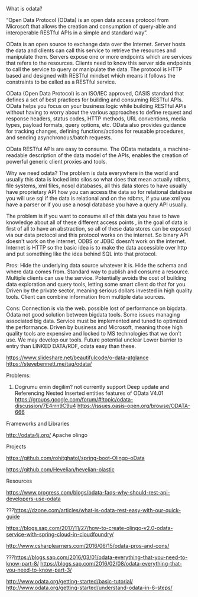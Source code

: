 
What is odata?

“Open Data Protocol (OData) is an open data access protocol from Microsoft that allows the creation and consumption of query-able and interoperable RESTful APIs in a simple and standard way”.

OData is an open source to exchange data over the Internet. Server hosts the data  and clients can call this service to retrieve the resources and manipulate them. Servers expose one or more endpoints which are services that refers to the resources. Clients need to know this server side endpoints to call the service to query or manipulate the data. The protocol is HTTP based and designed with RESTful mindset which means it follows the constraints to be called as a RESTful service.

OData (Open Data Protocol) is an ISO/IEC approved, OASIS standard that defines a set of best practices for building and consuming RESTful APIs. OData helps you focus on your business logic while building RESTful APIs without having to worry about the various approaches to define request and response headers, status codes, HTTP methods, URL conventions, media types, payload formats, query options, etc. OData also provides guidance for tracking changes, defining functions/actions for reusable procedures, and sending asynchronous/batch requests.

OData RESTful APIs are easy to consume. The OData metadata, a machine-readable description of the data model of the APIs, enables the creation of powerful generic client proxies and tools.

Why we need odata?
 The problem is data everywhere in the world and usually this data is locked into silos so what does that mean actually rdbms, file systems, xml files, nosql databases, all this data stores to have usually have proprietary API how you can access the data so for relational database you will use sql if the data is relational and on the rdbms, if you use xml you have a parser or if you use a nosql database you have a query API usually.

 The problem is if you want to consume all of this data you have to have knowledge about all of these different access points , in the goal of data is first of all to have an abstraction, so all of these data stores can be exposed via our data protocol and this protocol works on the internet. So binary APi doesn't work on the internet, ODBS or JDBC doesn't work on the internet. Internet is HTTP so the basic idea is to make the data accessible over http and put something like the idea behind SQL into that protocol.


Pros:
	Hide the underlying data source whatever it is.
	Hide the schema and where data comes from.
	Standard way to publish and consume a resource.
	Multiple clients can use the service.
	Potentially avoids the cost of building data exploration and query tools, letting some smart client do that for you.
	Driven by the private sector, meaning serious dollars invested in high quality tools.
	Client can combine information from multiple data sources.

Cons:
	Connection is via the web. possible lost of performance on bigdata. Odata not good solution between bigdata tools.
	Some issues managing associated big data.
	Service must be implemented and tuned to optimized the performance.
	Driven by business and Microsoft, meaning those high quality tools are expensive and locked to MS technologies that we don’t use. We may develop our tools.
	Future potential unclear
	Lower barrier to entry than LINKED DATA/RDF, odata easy than these.

https://www.slideshare.net/beautifulcode/o-data-atglance
https://stevebennett.me/tag/odata/

Problems:
1) Dogrumu emin degilim?
	not currently support Deep update and Referencing Nested Inserted entities features of OData V4.01 
	https://groups.google.com/forum/#!topic/odata-discussion/7E4rrn9C9u4
	https://issues.oasis-open.org/browse/ODATA-666


Frameworks and Libraries

http://odata4j.org/
Apache olingo

Projects

https://github.com/rohitghatol/spring-boot-Olingo-oData

https://github.com/Hevelian/hevelian-olastic


Resources

https://www.progress.com/blogs/odata-faqs-why-should-rest-api-developers-use-odata

???https://dzone.com/articles/what-is-odata-rest-easy-with-our-quick-guide

https://blogs.sap.com/2017/11/27/how-to-create-olingo-v2.0-odata-service-with-spring-cloud-in-cloudfoundry/

http://www.csharplearners.com/2016/06/15/odata-pros-and-cons/

???https://blogs.sap.com/2016/03/01/odata-everything-that-you-need-to-know-part-8/
https://blogs.sap.com/2016/02/08/odata-everything-that-you-need-to-know-part-3/

http://www.odata.org/getting-started/basic-tutorial/
http://www.odata.org/getting-started/understand-odata-in-6-steps/